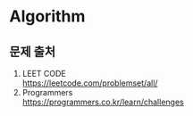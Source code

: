 # Algorithm

## 문제 출처
1. LEET CODE   
https://leetcode.com/problemset/all/  
2. Programmers   
https://programmers.co.kr/learn/challenges
